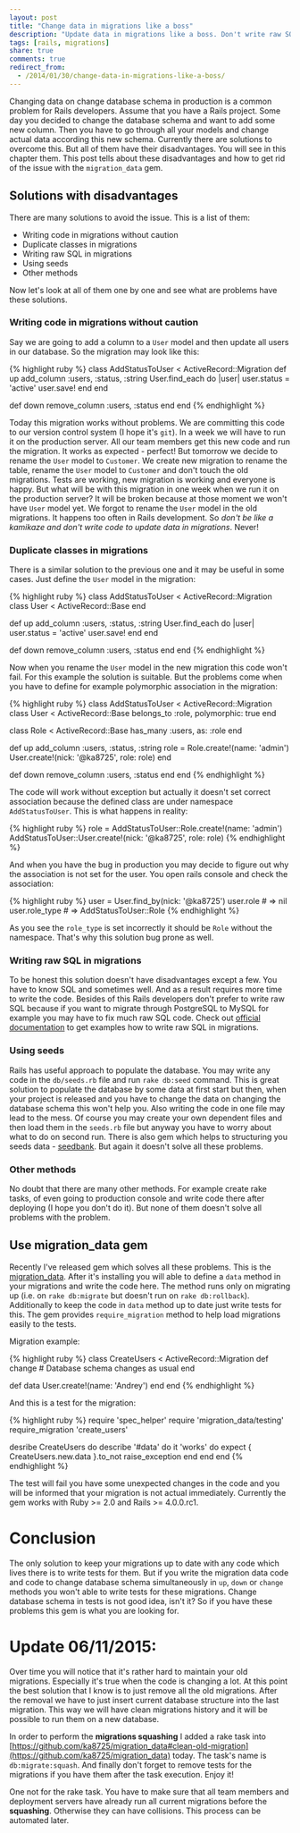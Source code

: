 ```yaml
---
layout: post
title: "Change data in migrations like a boss"
description: "Update data in migrations like a boss. Don't write raw SQL in migration, don't define again your models in migrations again, don't use seeds. Use migration_data gem to keep your migrations up to date, migration data in production, test migration data code and remove them when you want."
tags: [rails, migrations]
share: true
comments: true
redirect_from:
  - /2014/01/30/change-data-in-migrations-like-a-boss/
---
```



Changing data on change database schema in production is a common problem for Rails developers. Assume that you have a Rails project. Some day you decided to change the database schema and want to add some new column. Then you have to go through all your models and change actual data according this new schema. Currently there are solutions to overcome this. But all of them have their disadvantages. You will see in this chapter them. This post tells about these disadvantages and how to get rid of the issue with the `migration_data` gem.

## Solutions with disadvantages

There are many solutions to avoid the issue. This is a list of them:

* Writing code in migrations without caution
* Duplicate classes in migrations
* Writing raw SQL in migrations
* Using seeds
* Other methods

Now let's look at all of them one by one and see what are problems have these solutions.

### Writing code in migrations without caution

Say we are going to add a column to a `User` model and then update all users in our database. So the migration may look like this:

{% highlight ruby %}
class AddStatusToUser < ActiveRecord::Migration
  def up
    add_column :users, :status, :string
    User.find_each do |user|
      user.status = 'active'
      user.save!
    end
  end

  def down
    remove_column :users, :status
  end
end
{% endhighlight %}

Today this migration works without problems. We are committing this code to our version control system (I hope it's `git`). In a week we will have to run it on the production server. All our team members get this new code and run the migration. It works as expected - perfect! But tomorrow we decide to rename the `User` model to `Customer`. We create new migration to rename the table, rename the `User` model to `Customer` and don't touch the old migrations. Tests are working, new migration is working and everyone is happy. But what will be with this migration in one week when we run it on the production server? It will be broken because at those moment we won't have `User` model yet. We forgot to rename the `User` model in the old migrations. It happens too often in Rails development. So *don't be like a kamikaze and don't write code to update data in migrations*. Never!

### Duplicate classes in migrations

There is a similar solution to the previous one and it may be useful in some cases. Just define the `User` model in the migration:

{% highlight ruby %}
class AddStatusToUser < ActiveRecord::Migration
  class User < ActiveRecord::Base
  end

  def up
    add_column :users, :status, :string
    User.find_each do |user|
      user.status = 'active'
      user.save!
    end
  end

  def down
    remove_column :users, :status
  end
end
{% endhighlight %}

Now when you rename the `User` model in the new migration this code won't fail. For this example the solution is suitable. But the problems come when you have to define for example polymorphic association in the migration:

{% highlight ruby %}
class AddStatusToUser < ActiveRecord::Migration
  class User < ActiveRecord::Base
    belongs_to :role, polymorphic: true
  end

  class Role < ActiveRecord::Base
    has_many :users, as: :role
  end

  def up
    add_column :users, :status, :string
    role = Role.create!(name: 'admin')
    User.create!(nick: '@ka8725', role: role)
  end

  def down
    remove_column :users, :status
  end
end
{% endhighlight %}

The code will work without exception but actually it doesn't set correct association because the defined class are under namespace `AddStatusToUser`. This is what happens in reality:

{% highlight ruby %}
role = AddStatusToUser::Role.create!(name: 'admin')
AddStatusToUser::User.create!(nick: '@ka8725', role: role)
{% endhighlight %}


And when you have the bug in production you may decide to figure out why the association is not set for the user. You open rails console and check the association:

{% highlight ruby %}
user = User.find_by(nick: '@ka8725')
user.role       # => nil
user.role_type  # => AddStatusToUser::Role
{% endhighlight %}

As you see the `role_type` is set incorrectly it should be `Role` without the namespace. That's why this solution bug prone as well.

### Writing raw SQL in migrations

To be honest this solution doesn't have disadvantages except a few. You have to know SQL and sometimes well. And as a result requires more time to write the code. Besides of this Rails developers don't prefer to write raw SQL because if you want to migrate through PostgreSQL to MySQL for example you may have to fix much raw SQL code. Check out [official documentation](http://guides.rubyonrails.org/migrations.html#when-helpers-aren-t-enough) to get examples how to write raw SQL in migrations.

### Using seeds

Rails has useful approach to populate the database. You may write any code in the `db/seeds.rb` file and run `rake db:seed` command. This is great solution to populate the database by some data at first start but then, when your project is released and you have to change the data on changing the database schema this won't help you. Also writing the code in one file may lead to the mess. Of course you may create your own dependent files and then load them in the `seeds.rb` file but anyway you have to worry about what to do on second run. There is also gem which helps to structuring you seeds data - [seedbank](https://github.com/james2m/seedbank). But again it doesn't solve all these problems.

### Other methods

No doubt that there are many other methods. For example create rake tasks, of even going to production console and write code there after deploying (I hope you don't do it). But none of them doesn't solve all problems with the problem.

## Use migration_data gem

Recently I've released gem which solves all these problems. This is the [migration_data](https://github.com/ka8725/migration_data). After it's installing you will able to define a `data` method in your migrations and write the code here. The method runs only on migrating up (i.e. on `rake db:migrate` but doesn't run on `rake db:rollback`). Additionally to keep the code in `data` method up to date just write tests for this. The gem provides `require_migration` method to help load migrations easily to the tests.

Migration example:

{% highlight ruby %}
class CreateUsers < ActiveRecord::Migration
  def change
    # Database schema changes as usual
  end

  def data
    User.create!(name: 'Andrey')
  end
end
{% endhighlight %}

And this is a test for the migration:

{% highlight ruby %}
require 'spec_helper'
require 'migration_data/testing'
require_migration 'create_users'

desribe CreateUsers do
  describe '#data' do
    it 'works' do
      expect { CreateUsers.new.data }.to_not raise_exception
    end
  end
end
{% endhighlight %}

The test will fail you have some unexpected changes in the code and you will be informed that your migration is not actual immediately. Currently the gem works with Ruby >= 2.0 and Rails >= 4.0.0.rc1.

# Conclusion

The only solution to keep your migrations up to date with any code which lives there is to write tests for them. But if you write the migration data code and code to change database schema simultaneously in `up`, `down` or `change` methods you won't able to write tests for these migrations. Change database schema in tests is not good idea, isn't it? So if you have these problems this gem is what you are looking for.

# Update 06/11/2015:

Over time you will notice that it's rather hard to maintain your old migrations. Especially it's true when the code is changing a lot. At this point the best solution that I know is to just remove all the old migrations. After the removal we have to just insert current database structure into the last migration. This way we will have clean migrations history and it will be possible to run them on a new database.

In order to perform the **migrations squashing** I added a rake task into [https://github.com/ka8725/migration_data#clean-old-migration](https://github.com/ka8725/migration_data) today. The task's name is `db:migrate:squash`. And finally don't forget to remove tests for the migrations if you have them after the task execution. Enjoy it!

One not for the rake task. You have to make sure that all team members and deployment servers have already run all current migrations before the **squashing**. Otherwise they can have collisions. This process can be automated later.
